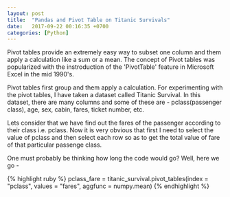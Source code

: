 ```yaml
---
layout: post
title:  "Pandas and Pivot Table on Titanic Survivals"
date:   2017-09-22 00:16:35 +0700
categories: [Python]
---
```

Pivot tables provide an extremely easy way to subset one column and them apply a calculation like a sum or a mean. The concept of Pivot tables was popularized with the instroduction of the 'PivotTable' feature in Microsoft Excel in the mid 1990's.

Pivot tables first group and them apply a calculation. For experimenting with the pivot tables, I have taken a dataset called Titanic Survival. In this dataset, there are many columns and some of these are - pclass(passenger class), age, sex, cabin, fares, ticket number, etc. 

Lets consider that we have find out the fares of the passenger according to their class i.e. pclass. Now it is very obvious that first I need to select the value of pclass and then select each row so as to get the total value of fare of that particular passenge class. 

One must probably be thinking how long the code would go? Well, here we go - 

{% highlight ruby %}
pclass_fare = titanic_survival.pivot_tables(index = "pclass", values = "fares", aggfunc = numpy.mean)
{% endhighlight %}
